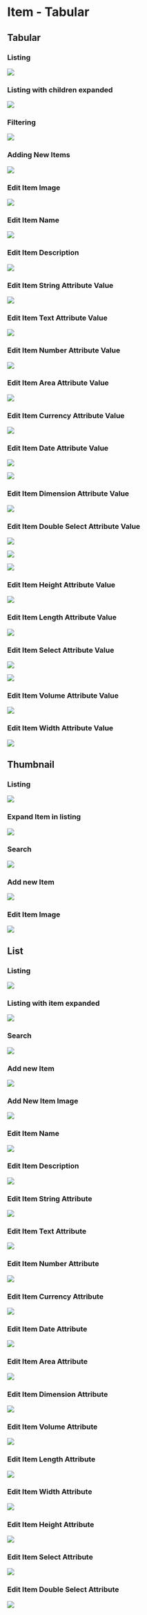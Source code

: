 # Item - Tabular

## Tabular

### Listing

![](../.gitbook/assets/item-tabular-list.png)

### Listing with children expanded



![](../.gitbook/assets/item-tabular-list-with-children.png)

### Filtering

![](../.gitbook/assets/item-tabular-filter.png)

### Adding New Items

![](../.gitbook/assets/item-tabular-add-item.png)

### Edit Item Image

![](../.gitbook/assets/item-tabular-edit-item-image.png)

### Edit Item Name

![](../.gitbook/assets/item-tabular-edit-item-name.png)

### Edit Item Description

![](../.gitbook/assets/item-tabular-edit-item-description.png)

### Edit Item String Attribute Value

![](../.gitbook/assets/item-tabular-edit-attribute-string.png)

### Edit Item Text Attribute Value

![](../.gitbook/assets/item-tabular-edit-attribute-text.png)

### Edit Item Number Attribute Value

![](../.gitbook/assets/item-tabular-edit-attribute-number.png)

### Edit Item Area Attribute Value

![](../.gitbook/assets/item-tabular-edit-attribute-area.png)

### Edit Item Currency Attribute Value

![](../.gitbook/assets/item-tabular-edit-attribute-currency.png)

### Edit Item Date Attribute Value

![](../.gitbook/assets/item-tabular-edit-attribute-date-1.png)

![](../.gitbook/assets/item-tabular-edit-attribute-date-2.png)

### Edit Item Dimension Attribute Value

![](../.gitbook/assets/item-tabular-edit-attribute-dimension.png)

### Edit Item Double Select Attribute Value

![](../.gitbook/assets/item-tabular-edit-attribute-double-select-1.png)

![](../.gitbook/assets/item-tabular-edit-attribute-doubleselect-2.png)

![](../.gitbook/assets/item-tabular-edit-attribute-doubleselect-3.png)

### Edit Item Height Attribute Value

![](../.gitbook/assets/item-tabular-edit-attribute-height.png)

### Edit Item Length Attribute Value

![](../.gitbook/assets/item-tabular-edit-attribute-length.png)

### Edit Item Select Attribute Value

![](../.gitbook/assets/item-tabular-edit-attribute-select-1.png)

![](../.gitbook/assets/item-tabular-edit-attribute-select-2.png)

### Edit Item Volume Attribute Value

![](../.gitbook/assets/item-tabular-edit-attribute-volume.png)

### Edit Item Width Attribute Value

![](../.gitbook/assets/item-tabular-edit-attribute-width.png)

## Thumbnail

### Listing

![](../.gitbook/assets/item-thumbnail-list.png)

### Expand Item in listing

![](../.gitbook/assets/item-thumbnail-expand-item.png)

### Search

![](../.gitbook/assets/item-thumbnail-search.png)

### Add new Item

![](../.gitbook/assets/item-thumbnail-add-attribute.png)

### Edit Item Image

![](../.gitbook/assets/item-thumbnail-edit-item-image.png)

## List

### Listing

![](../.gitbook/assets/item-list-list.png)

### Listing  with item expanded

![](../.gitbook/assets/item-list-list-expand.png)

### Search

![](../.gitbook/assets/item-list-search.png)

### Add new Item

![](../.gitbook/assets/item-list-new-item.png)

### Add New Item Image

![](../.gitbook/assets/item-list-add-item-image.png)

### Edit Item Name

![](../.gitbook/assets/item-list-edit-item-name%20%282%29.png)

### Edit Item Description

![](../.gitbook/assets/item-list-edit-item-description.png)

### Edit Item String Attribute

![](../.gitbook/assets/item-list-edit-attribute-string.png)

### Edit Item Text Attribute

![](../.gitbook/assets/item-list-edit-attribute-text.png)

### Edit Item Number Attribute

![](../.gitbook/assets/item-list-edit-attribute-number.png)

### Edit Item Currency Attribute

![](../.gitbook/assets/item-list-edit-attribute-currency.png)

### Edit Item Date Attribute

![](../.gitbook/assets/item-list-edit-attribute-date.png)

### Edit Item Area Attribute

![](../.gitbook/assets/item-list-edit-attribute-area.png)

### Edit Item Dimension Attribute

![](../.gitbook/assets/item-list-edit-attribute-dimension.png)

### Edit Item Volume Attribute

![](../.gitbook/assets/item-list-edit-attribute-volume.png)

### Edit Item Length Attribute

![](../.gitbook/assets/item-list-edit-attribute-length.png)

### Edit Item Width Attribute

![](../.gitbook/assets/item-list-edit-attribute-width.png)

### Edit Item Height Attribute

![](../.gitbook/assets/item-list-edit-attribute-height.png)

### Edit Item Select Attribute

![](../.gitbook/assets/item-list-edit-attribute-select.png)

### Edit Item Double Select Attribute

![](../.gitbook/assets/item-list-edit-attribute-doubleselect.png)




